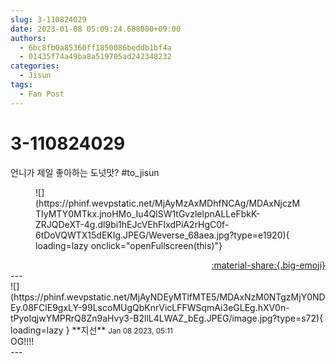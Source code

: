 ```yaml
---
slug: 3-110824029
date: 2023-01-08 05:09:24.688000+09:00
authors:
  - 6bc8fb0a85360ff1850086beddb1bf4a
  - 01435f74a49ba8a519705ad242348232
categories:
  - Jisun
tags:
  - Fan Post
---
```


# 3-110824029

<div class="post-container" markdown="1">
<div class="content-container md-sidebar__scrollwrap" markdown="1">

언니가 제일 좋아하는 도넛맛? \#to_jisun 
<figure markdown="1">
![](https://phinf.wevpstatic.net/MjAyMzAxMDhfNCAg/MDAxNjczMTIyMTY0MTkx.jnoHMo_Iu4QlSW1tGvzlelpnALLeFbkK-ZRJQDeXT-4g.dl9bi1hEJcVEhFIxdPiA2rHgC0f-6tDoVQWTX15dEKIg.JPEG/Weverse_68aea.jpg?type=e1920){ loading=lazy onclick="openFullscreen(this)"}
</figure>


</div>
</div>

<div style="text-align: right;" markdown="1">
<a href="https://weverse.io/fromis9/fanpost/3-110824029" style="text-align: right;">:material-share:{.big-emoji}</a>
</div>
---

<div class="comments-container md-sidebar__scrollwrap" markdown="1">
<div class="comment" markdown="1">
<div class='id-container' markdown="1">
![](https://phinf.wevpstatic.net/MjAyNDEyMTlfMTE5/MDAxNzM0NTgzMjY0NDEy.08FClE9gxLY-99LscoMUgQbKnrVicLFFWSqmAi3eGLEg.hXV0n-tPyoIqjwYMPRrQ8Zn9aHvy3-B2llL4LWAZ_bEg.JPEG/image.jpg?type=s72){ loading=lazy }
**<span class="artist">지선</span>** <small>Jan 08 2023, 05:11</small><br>
</div>
<div class='comment-body' markdown="1">
OG!!!!
</div>
</div>
</div>
---

